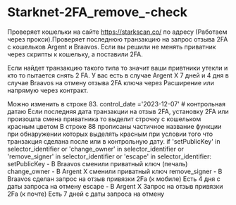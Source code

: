 # Starknet-2FA_remove_-check

Проверяет кошельки на сайте https://starkscan.co/ по адресу (Работаем через прокси).Проверяет последнюю транзакцию на запрос отзыва 2FA с кошельков Argent и Braavos. Если вы решили не менять приватник через скрипты к кошельку, а поставили 2FA. 

Если найдет транзакцию такого типа то значит ваши привтники утекли и кто то пытается снять 2 FA. У вас есть в случае Argent X 7 дней и 4 дня в случае Braavos на отмену отзыва 2FA ключа через Расширение или напрямую через контракт.

Можно изменить в строке 83. control_date ='2023-12-07' # контрольная датаю Если последняя дата транзакции на отзыв 2FA, установку 2FA или произошла смена приватника то выделит строчку с кошельком красным цветом
В строке 88  прописаны  частичное название функции при обнаружении которых выделять  красным при условии того что транзакция сделана после или в контрольную дату.
if 'setPublicKey' in selector_identifier or 'change_owner' in selector_identifier or 'remove_signer' in selector_identifier or 'escape' in selector_identifier:
setPublicKey - В Braavos сменили приватный ключ (печаль)
change_owner - В Argent X сменили приватный ключ 
remove_signer - В Braavos сделан запрос на отзыв привязки 2Fa (к мобиле) Есть 4 дня с даты запроса на отмену
escape - В Argent X Запрос на отзыв привязки 2Fa (к почте) Есть 7 дней с даты запроса на отмену
